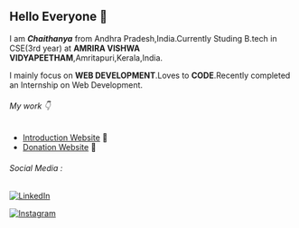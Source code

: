 ## Hello Everyone 👋
I am ***Chaithanya*** from Andhra Pradesh,India.Currently Studing B.tech in CSE(3rd year) at **AMRIRA VISHWA VIDYAPEETHAM**,Amritapuri,Kerala,India.

I mainly focus on **WEB DEVELOPMENT**.Loves to **CODE**.Recently completed an Internship on Web Development.

###### My work :point_down:

* [Introduction Website](https://chaithanyareddy123.github.io/Intro/) :sparkling_heart:
* [Donation Website](https://4-the-children.000webhostapp.com/) :pray:

###### Social Media :

 [![LinkedIn](https://www.iconninja.com/files/646/741/224/original-linkedin-color-icon.png)](https://www.linkedin.com/in/chaithanya-n-b86764191/)
 
 [![Instagram](https://www.iconfinder.com/data/icons/2019-social-media/512/social_media-04-128.png)](https://www.instagram.com/chaithu_reddy_07/?hl=en)




<!--
**ChaithanyaReddy123/ChaithanyaReddy123** is a ✨ _special_ ✨ repository because its `README.md` (this file) appears on your GitHub profile.

Here are some ideas to get you started:

- 🔭 I’m currently working on ...
- 🌱 I’m currently learning ...
- 👯 I’m looking to collaborate on ...
- 🤔 I’m looking for help with ...
- 💬 Ask me about ...
- 📫 How to reach me: ...
- 😄 Pronouns: ...
- ⚡ Fun fact: ...
-->
